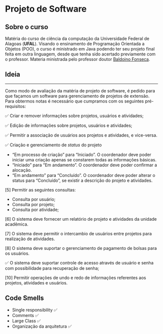 # Projeto de Software

## Sobre o curso
Matéria do curso de ciência da computação da Universidade Federal de Alagoas (**UFAL**). Visando o ensinamento de Programação Orientada a Objetos (POO), o curso é ministrado em Java podendo ter seu projeto final feita em outra linguagem, desde que tenha sido acertado previamente com o professor.
Materia ministrada pelo professor doutor [Baldoino Fonseca](https://scholar.google.com.br/citations?user=qvID9jQAAAAJ&hl=pt-BR).

## Ideia
---

Como modo de avaliação da matéria de projeto de software, é pedido para que façamos um software para gerenciamento de projetos de extensão. Para obtermos notas é necessário que cumpramos com os
seguintes pré-requisitos:

:white_check_mark: Criar e remover informações sobre projetos, usuários e atividades;

:white_check_mark: Edição de informações sobre projetos, usuários e atividades;

:white_check_mark: Permitir a associação de usuários aos projetos e atividades, e vice-versa.

:white_check_mark: Criação e gerenciamento de _status_ do projeto

* “Em processo de criação” para “Iniciado”. O coordenador deve poder iniciar uma criação apenas se constarem todas as informações básicas. 
* “Iniciado” para “Em andamento”. O coordenador deve poder confirmar a alocação.
* “Em andamento” para “Concluído”. O coordenador deve poder alterar o status para “Concluído”, se existir a descrição do projeto e atividades.

[5] Permitir as seguintes consultas:

* Consulta por usuário;
* Consulta por projeto;
* Consulta por atividade;   

[6] O sistema deve fornecer um relatório de projeto e atividades da unidade acadêmica. 

[7] O sistema deve permitir o intercambio de usuários entre projetos para
realização de atividades.

[8] O sistema deve suportar o gerenciamento de pagamento de bolsas para os usuários.

:white_check_mark: O sistema deve suportar controle de acesso através de usuário e senha com possibilidade para recuperação de senha;

[10] Permitir operações de undo e redo de informações referentes aos projetos, atividades e usuários.

## Code Smells

* Single responsibility :white_check_mark:
* Comments :white_check_mark:
* Large Class :white_check_mark:
* Organização da arquitetura :white_check_mark: